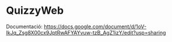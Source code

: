 # QuizzyWeb

Documentació:
https://docs.google.com/document/d/1oV-IkJq_Zsg8X00cx9JptRwAFYAYvuw-tzB_AgZ1izY/edit?usp=sharing
